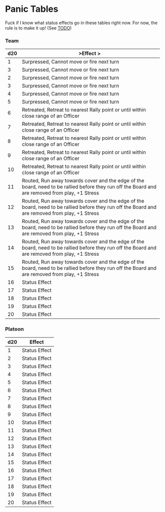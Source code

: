 # Panic Tables
Fuck if I know what status effects go in these tables right now. For now, the rule is to make it up! (See [TODO][todo])

[todo]: /TODO.md

### **Team**
| d20 | >Effect >                                                                                                                                       |
| --- | ----------------------------------------------------------------------------------------------------------------------------------------------- |
| 1   | Surpressed, Cannot move or fire next turn                                                                                                       |
| 3   | Surpressed, Cannot move or fire next turn                                                                                                       |
| 2   | Surpressed, Cannot move or fire next turn                                                                                                       |
| 3   | Surpressed, Cannot move or fire next turn                                                                                                       |
| 4   | Surpressed, Cannot move or fire next turn                                                                                                       |
| 5   | Surpressed, Cannot move or fire next turn                                                                                                       |
| 6   | Retreated, Retreat to nearest Rally point or until within close range of an Officer                                                             |
| 7   | Retreated, Retreat to nearest Rally point or until within close range of an Officer                                                             |
| 8   | Retreated, Retreat to nearest Rally point or until within close range of an Officer                                                             |
| 9   | Retreated, Retreat to nearest Rally point or until within close range of an Officer                                                             |
| 10  | Retreated, Retreat to nearest Rally point or until within close range of an Officer                                                             |
| 11  | Routed, Run away towards cover and the edge of the board, need to be rallied before they run off the Board and are removed from play, +1 Stress |
| 12  | Routed, Run away towards cover and the edge of the board, need to be rallied before they run off the Board and are removed from play, +1 Stress |
| 13  | Routed, Run away towards cover and the edge of the board, need to be rallied before they run off the Board and are removed from play, +1 Stress |
| 14  | Routed, Run away towards cover and the edge of the board, need to be rallied before they run off the Board and are removed from play, +1 Stress |
| 15  | Routed, Run away towards cover and the edge of the board, need to be rallied before they run off the Board and are removed from play, +1 Stress |
| 16  | Status Effect                                                                                                                                   |
| 17  | Status Effect                                                                                                                                   |
| 18  | Status Effect                                                                                                                                   |
| 19  | Status Effect                                                                                                                                   |
| 20  | Status Effect                                                                                                                                   |

### **Platoon**
| d20 | Effect        |
| --- | ------------- |
| 1   | Status Effect |
| 2   | Status Effect |
| 3   | Status Effect |
| 4   | Status Effect |
| 5   | Status Effect |
| 6   | Status Effect |
| 7   | Status Effect |
| 8   | Status Effect |
| 9   | Status Effect |
| 10  | Status Effect |
| 11  | Status Effect |
| 12  | Status Effect |
| 13  | Status Effect |
| 14  | Status Effect |
| 15  | Status Effect |
| 16  | Status Effect |
| 17  | Status Effect |
| 18  | Status Effect |
| 19  | Status Effect |
| 20  | Status Effect |